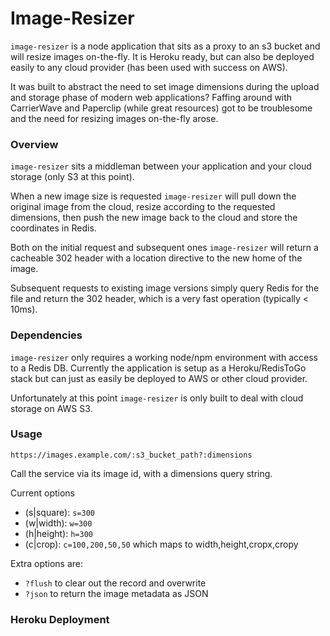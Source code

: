 # Image-Resizer

`image-resizer` is a node application that sits as a proxy to an s3 bucket and will resize images on-the-fly. It is Heroku ready, but can also be deployed easily to any cloud provider (has been used with success on AWS).

It was built to abstract the need to set image dimensions during the upload and storage phase of modern web applications? Faffing around with CarrierWave and Paperclip (while great resources) got to be troublesome and the need for resizing images on-the-fly arose.


### Overview

`image-resizer` sits a middleman between your application and your cloud storage (only S3 at this point).

When a new image size is requested `image-resizer` will pull down the original image from the cloud, resize according to the requested dimensions, then push the new image back to the cloud and store the coordinates in Redis.

Both on the initial request and subsequent ones `image-resizer` will return a cacheable 302 header with a location directive to the new home of the image.

Subsequent requests to existing image versions simply query Redis for the file and return the 302 header, which is a very fast operation (typically < 10ms).


### Dependencies

`image-resizer` only requires a working node/npm environment with access to a Redis DB. Currently the application is setup as a Heroku/RedisToGo stack but can just as easily be deployed to AWS or other cloud provider.

Unfortunately at this point `image-resizer` is only built to deal with cloud storage on AWS S3.


### Usage
`https://images.example.com/:s3_bucket_path?:dimensions`

Call the service via its image id, with a dimensions query string.

Current options

*  (s|square): `s=300`
*  (w|width):  `w=300`
*  (h|height): `h=300`
*  (c|crop): `c=100,200,50,50` which maps to width,height,cropx,cropy

Extra options are:

* `?flush` to clear out the record and overwrite
* `?json` to return the image metadata as JSON


### Heroku Deployment

